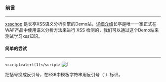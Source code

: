 ### 前言
- - -
[xsschop](https://xsschop.chaitin.cn/) 是长亭XSS语义分析引擎的Demo站，[详细介绍](https://mp.weixin.qq.com/s/32w0eRS4_Ko3ItYRD7rPUg)长亭是唯一一家正式在WAF产品中使用语义分析方法来进行 XSS 检测的，我们可以通过这个Demo站来测试学习xss知识。

#### 简单的尝试
- - -
`<script>alert(1)</script>`
![1](https://ws1.sinaimg.cn/large/005DAKuvgy1g2ggotblp5j309t060q2t.jpg)

把括号换成反引号，在ES6中模板字符串用反引号（`）标识。
